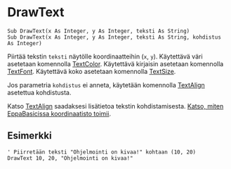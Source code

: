 <!--graphics-->
DrawText
========

```eppabasic
Sub DrawText(x As Integer, y As Integer, teksti As String)
Sub DrawText(x As Integer, y As Integer, teksti As String, kohdistus As Integer)
```

Piirtää tekstin `teksti` näytölle koordinaatteihin (`x`, `y`).
Käytettävä väri asetetaan komennolla [TextColor](manual:textcolor).
Käytettävä kirjaisin asetetaan komennolla [TextFont](manual:textfont).
Käytettävä koko asetetaan komennolla [TextSize](manual:textsize).

Jos parametria `kohdistus` ei anneta, käytetään komennolla
[TextAlign](manual:textalign) asetettua kohdistusta.

Katso [TextAlign](manual:textalign) saadaksesi lisätietoa tekstin kohdistamisesta.
[Katso, miten EppaBasicissa koordinaatisto toimii](manual:/coordinates).


Esimerkki
----------
```eppabasic
' Piirretään teksti "Ohjelmointi on kivaa!" kohtaan (10, 20)
DrawText 10, 20, "Ohjelmointi on kivaa!"
```
